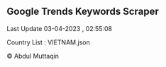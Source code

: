 

## Google Trends Keywords Scraper 
 
Last Update 03-04-2023 , 02:55:08

Country List :
VIETNAM.json



© Abdul Muttaqin 
